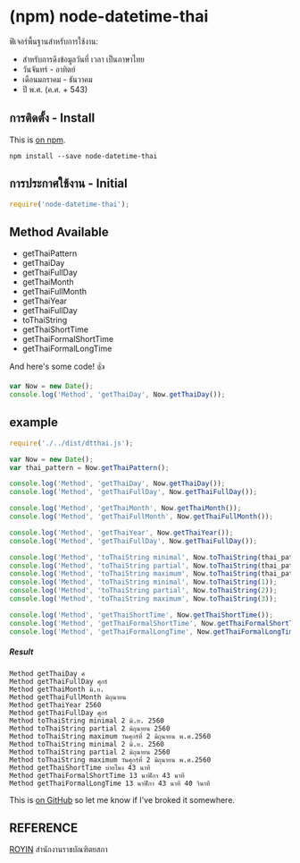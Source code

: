 # (npm) node-datetime-thai

ฟิเจอร์พื้นฐานสำหรับการใช้งาน:

 * สำหรับการดึงข้อมูลวันที่ เวลา เป็นภาษาไทย
 * วันจันทร์ - อาทิตย์
 * เดือนมกราคม - ธันวาคม
 * ปี พ.ศ. (ค.ศ. + 543)

## การติดตั้ง - Install
This is [on npm](https://www.npmjs.com/package/node-datetime-thai).

```node
npm install --save node-datetime-thai
```

## การประกาศใช้งาน - Initial

```javascript
require('node-datetime-thai');
```

## Method Available
 * getThaiPattern
 * getThaiDay
 * getThaiFullDay
 * getThaiMonth
 * getThaiFullMonth
 * getThaiYear
 * getThaiFullDay
 * toThaiString
 * getThaiShortTime
 * getThaiFormalShortTime
 * getThaiFormalLongTime

And here's some code! :+1:

```javascript
var Now = new Date();
console.log('Method', 'getThaiDay', Now.getThaiDay());
```

## example
```javascript
require('./../dist/dtthai.js');

var Now = new Date();
var thai_pattern = Now.getThaiPattern();

console.log('Method', 'getThaiDay', Now.getThaiDay());
console.log('Method', 'getThaiFullDay', Now.getThaiFullDay());

console.log('Method', 'getThaiMonth', Now.getThaiMonth());
console.log('Method', 'getThaiFullMonth', Now.getThaiFullMonth());

console.log('Method', 'getThaiYear', Now.getThaiYear());
console.log('Method', 'getThaiFullDay', Now.getThaiFullDay());

console.log('Method', 'toThaiString minimal', Now.toThaiString(thai_pattern.minimal));
console.log('Method', 'toThaiString partial', Now.toThaiString(thai_pattern.partial));
console.log('Method', 'toThaiString maximum', Now.toThaiString(thai_pattern.maximum));
console.log('Method', 'toThaiString minimal', Now.toThaiString(1));
console.log('Method', 'toThaiString partial', Now.toThaiString(2));
console.log('Method', 'toThaiString maximum', Now.toThaiString(3));

console.log('Method', 'getThaiShortTime', Now.getThaiShortTime());
console.log('Method', 'getThaiFormalShortTime', Now.getThaiFormalShortTime());
console.log('Method', 'getThaiFormalLongTime', Now.getThaiFormalLongTime());
```
##### Result
```
Method getThaiDay ศ
Method getThaiFullDay ศุกร์
Method getThaiMonth มิ.ย.
Method getThaiFullMonth มิถุนายน
Method getThaiYear 2560
Method getThaiFullDay ศุกร์
Method toThaiString minimal 2 มิ.ย. 2560
Method toThaiString partial 2 มิถุนายน 2560
Method toThaiString maximum วันศุกร์ที่ 2 มิถุนายน พ.ศ.2560
Method toThaiString minimal 2 มิ.ย. 2560
Method toThaiString partial 2 มิถุนายน 2560
Method toThaiString maximum วันศุกร์ที่ 2 มิถุนายน พ.ศ.2560
Method getThaiShortTime บ่ายโมง 43 นาที
Method getThaiFormalShortTime 13 นาฬิกา 43 นาที
Method getThaiFormalLongTime 13 นาฬิกา 43 นาที 40 วินาที
```

This is [on GitHub](https://github.com/XeNoNZaa/node-datetime-thai) so let me know if I've broked it somewhere.

## REFERENCE
[ROYIN](http://www.royin.go.th/?page_id=10331) สำนักงานราชบัณฑิตยสภา